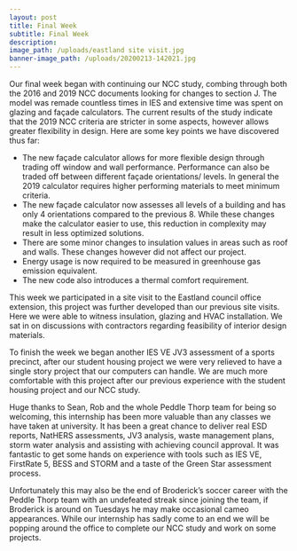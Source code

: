 ```yaml
---
layout: post
title: Final Week
subtitle: Final Week
description:
image_path: /uploads/eastland site visit.jpg
banner-image_path: /uploads/20200213-142021.jpg
---
```


Our final week began with continuing our NCC study, combing through both the 2016 and 2019 NCC documents looking for changes to section J. The model was remade countless times in IES and extensive time was spent on glazing and fa&ccedil;ade calculators. The current results of the study indicate that the 2019 NCC criteria are stricter in some aspects, however allows greater flexibility in design. Here are some key points we have discovered thus far:

* The new fa&ccedil;ade calculator allows for more flexible design through trading off window and wall performance. Performance can also be traded off between different fa&ccedil;ade orientations/ levels. In general the 2019 calculator requires higher performing materials to meet minimum criteria.
* The new fa&ccedil;ade calculator now assesses all levels of a building and has only 4 orientations compared to the previous 8. While these changes make the calculator easier to use, this reduction in complexity may result in less optimized solutions.
* There are some minor changes to insulation values in areas such as roof and walls. These changes however did not affect our project.
* Energy usage is now required to be measured in greenhouse gas emission equivalent.
* The new code also introduces a thermal comfort requirement.

This week we participated in a site visit to the Eastland council office extension, this project was further developed than our previous site visits. Here we were able to witness insulation, glazing and HVAC installation. We sat in on discussions with contractors regarding feasibility of interior design materials.

To finish the week we began another IES VE JV3 assessment of a sports precinct, after our student housing project we were very relieved to have a single story project that our computers can handle. We are much more comfortable with this project after our previous experience with the student housing project and our NCC study.

Huge thanks to Sean, Rob and the whole Peddle Thorp team for being so welcoming, this internship has been more valuable than any classes we have taken at university. It has been a great chance to deliver real ESD reports, NatHERS assessments, JV3 analysis, waste management plans, storm water analysis and assisting with achieving council approval. It was fantastic to get some hands on experience with tools such as IES VE, FirstRate 5, BESS and STORM and a taste of the Green Star assessment process.&nbsp; &nbsp;&nbsp;

Unfortunately this may also be the end of Broderick’s soccer career with the Peddle Thorp team with an undefeated streak since joining the team, if Broderick is around on Tuesdays he may make occasional cameo appearances. While our internship has sadly come to an end we will be popping around the office to complete our NCC study and work on some projects.

&nbsp;

&nbsp;